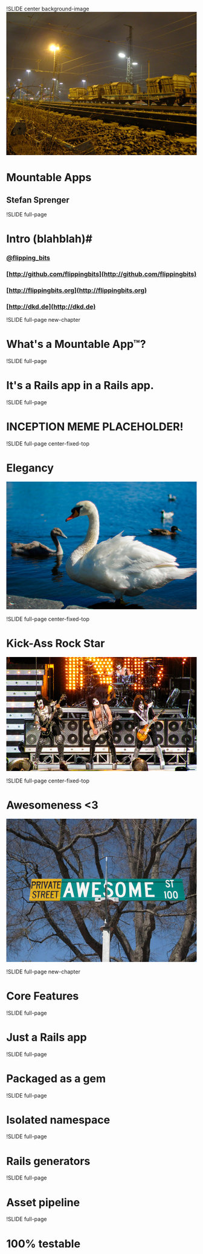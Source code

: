 !SLIDE center background-image
![background](title.jpg)
# Mountable Apps #
## Stefan Sprenger ##

!SLIDE full-page
# Intro (blahblah)#

### [@flipping\_bits](http://twitter.com/flipping_bits)
### [http://github.com/flippingbits](http://github.com/flippingbits)
### [http://flippingbits.org](http://flippingbits.org)
### [http://dkd.de](http://dkd.de)

!SLIDE full-page new-chapter

# What's a Mountable App™?

!SLIDE full-page

# It's a Rails app in a Rails app.

!SLIDE full-page

# INCEPTION MEME PLACEHOLDER!

!SLIDE full-page center-fixed-top

# Elegancy

![svane](svane.jpg)

!SLIDE full-page center-fixed-top

# Kick-Ass Rock Star

![rock-stars](kiss.jpg)

!SLIDE full-page center-fixed-top

# Awesomeness <3

![Awesomeness](awesome.jpg)

!SLIDE full-page new-chapter

# Core Features

!SLIDE full-page

# Just a Rails app

!SLIDE full-page

# Packaged as a gem

!SLIDE full-page

# Isolated namespace

!SLIDE full-page

# Rails generators

!SLIDE full-page

# Asset pipeline

!SLIDE full-page

# 100% testable